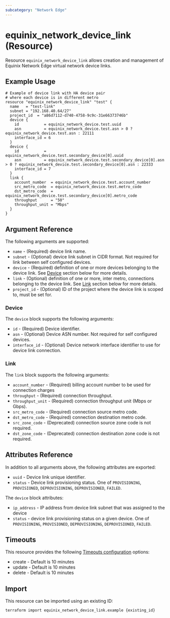 ```yaml
---
subcategory: "Network Edge"
---
```


# equinix_network_device_link (Resource)

Resource `equinix_network_device_link` allows creation and management of Equinix
Network Edge virtual network device links.

## Example Usage

```hcl
# Example of device link with HA device pair
# where each device is in different metro
resource "equinix_network_device_link" "test" {
  name   = "test-link"
  subnet = "192.168.40.64/27"
  project_id  = "a86d7112-d740-4758-9c9c-31e66373746b"
  device {
    id           = equinix_network_device.test.uuid
    asn          = equinix_network_device.test.asn > 0 ? equinix_network_device.test.asn : 22111
    interface_id = 6
  }
  device {
    id           = equinix_network_device.test.secondary_device[0].uuid
    asn          = equinix_network_device.test.secondary_device[0].asn > 0 ? equinix_network_device.test.secondary_device[0].asn : 22333
    interface_id = 7
  }
  link {
    account_number  = equinix_network_device.test.account_number
    src_metro_code  = equinix_network_device.test.metro_code
    dst_metro_code  = equinix_network_device.test.secondary_device[0].metro_code
    throughput      = "50"
    throughput_unit = "Mbps"
  }
}

```

## Argument Reference

The following arguments are supported:

* `name` - (Required) device link name.
* `subnet` - (Optional) device link subnet in CIDR format. Not required for link
between self configured devices.
* `device` - (Required) definition of one or more devices belonging to the
device link. See [Device](#device) section below for more details.
* `link` - (Optional) definition of one or more, inter metro, connections belonging
to the device link. See [Link](#link) section below for more details.
* `project_id` -  (Optional) ID of the project where the device link is scoped to, must be set for.

### Device

The `device` block supports the following arguments:

* `id` - (Required) Device identifier.
* `asn` - (Optional) Device ASN number. Not required for self configured devices.
* `interface_id` - (Optional) Device network interface identifier to use for device link
connection.

### Link

The `link` block supports the following arguments:

* `account_number` - (Required) billing account number to be used for
connection charges
* `throughput` - (Required) connection throughput.
* `throughput_unit` - (Required) connection throughput unit (Mbps or Gbps).
* `src_metro_code` - (Required) connection source metro code.
* `dst_metro_code` - (Required) connection destination metro code.
* `src_zone_code` - (Deprecated) connection source zone code is not required.
* `dst_zone_code` - (Deprecated) connection destination zone code is not required.

## Attributes Reference

In addition to all arguments above, the following attributes are exported:

* `uuid` - Device link unique identifier.
* `status` - Device link provisioning status. One of `PROVISIONING`, `PROVISIONED`,
`DEPROVISIONING`, `DEPROVISIONED`, `FAILED`.

The `device` block attributes:

* `ip_address` - IP address from device link subnet that was assigned to the device
* `status` - device link provisioning status on a given device. One of `PROVISIONING`,
`PROVISIONED`, `DEPROVISIONING`, `DEPROVISIONED`, `FAILED`.

## Timeouts

This resource provides the following [Timeouts configuration](https://www.terraform.io/language/resources/syntax#operation-timeouts)
options:

* create - Default is 10 minutes
* update - Default is 10 minutes
* delete - Default is 10 minutes

## Import

This resource can be imported using an existing ID:

```sh
terraform import equinix_network_device_link.example {existing_id}
```
